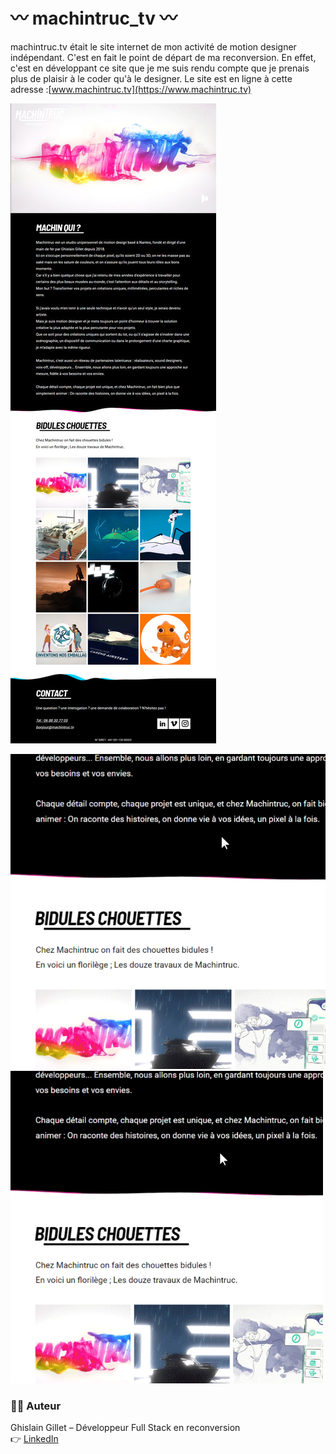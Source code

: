﻿# 〰️ machintruc_tv 〰️
 
machintruc.tv était le site internet de mon activité de motion designer indépendant. C'est en fait le point de départ de ma reconversion. En effet, c'est en développant ce site que je me suis rendu compte que je prenais plus de plaisir à le coder qu'à le designer.
Le site est en ligne à cette adresse :[www.machintruc.tv](https://www.machintruc.tv)

![animation vague](./screenshots/fullPage.jpg)


![animation vague](./screenshots/wave.gif)
<img src="./screenshots/wave.gif" width="500px" />

### 👨‍💻 Auteur
Ghislain Gillet – Développeur Full Stack en reconversion  
👉 [LinkedIn](https://www.linkedin.com/in/ghislain-gillet44)  



